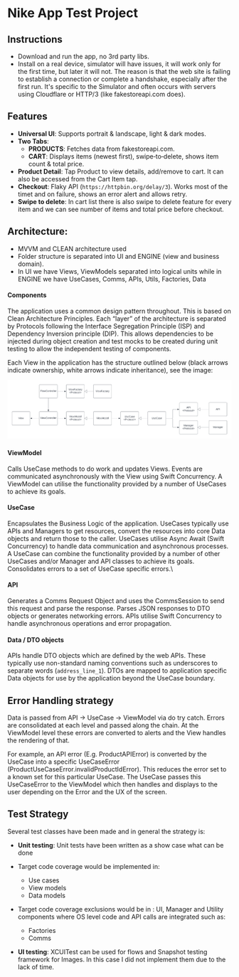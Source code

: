 # Nike App Test Project

## Instructions
- Download and run the app, no 3rd party libs. 
- Install on a real device, simulator will have issues, it will work only for the first time, but later it will not. The reason is that the web site is failing to establish a connection or complete a handshake, especially after the first run. It's specific to the Simulator and often occurs with servers using Cloudflare or HTTP/3 (like fakestoreapi.com does).

## Features
- **Universal UI**: Supports portrait & landscape, light & dark modes.
- **Two Tabs**: 
  - **PRODUCTS**: Fetches data from fakestoreapi.com.
  - **CART**: Displays items (newest first), swipe‑to‑delete, shows item count & total price.
- **Product Detail**: Tap Product to view details, add/remove to cart. It can also be accessed from the Cart Item tap. 
- **Checkout**: Flaky API (`https://httpbin.org/delay/3`). Works most of the timet and on failure, shows an error alert and allows retry.
- **Swipe to delete**: In cart list there is also swipe to delete feature for every item and we can see number of items and total price before checkout. 


## Architecture:
- MVVM and CLEAN architecture used
- Folder structure is separated into UI and ENGINE (view and business domain).
- In UI we have Views, ViewModels separated into logical units while in ENGINE we have UseCases, Comms, APIs, Utils, Factories, Data

#### **Components**

The application uses a common design pattern throughout. This is based on Clean Architecture Principles. Each “layer” of the architecture is separated by Protocols following the Interface Segregation Principle (ISP) and Dependency Inversion principle (DIP). This allows dependencies to be injected during object creation and test mocks to be created during unit testing to allow the independent testing of components.

Each View in the application has the structure outlined below (black arrows indicate ownership, white arrows indicate inheritance), see the image:

![alt_text](arch.png "image_tooltip")


#### **ViewModel**

Calls UseCase methods to do work and updates Views. Events are communicated asynchronously with the View using Swift Concurrency. A ViewModel can utilise the functionality provided by a number of UseCases to achieve its goals.


#### **UseCase**

Encapsulates the Business Logic of the application. UseCases typically use APIs and Managers to get resources, convert the resources into core Data objects and return those to the caller. UseCases utilise Async Await (Swift Concurrency) to handle data communication and asynchronous processes. A UseCase can combine the functionality provided by a number of other UseCases and/or Manager and API classes to achieve its goals. Consolidates errors to a set of UseCase specific errors.\

#### **API**

Generates a Comms Request Object and uses the CommsSession to send this request and parse the response. Parses JSON responses to DTO objects or generates networking errors. APIs utilise Swift Concurrency to handle asynchronous operations and error propagation.


#### **Data / DTO objects**

APIs handle DTO objects which are defined by the web APIs. These typically use non-standard naming conventions such as underscores to separate words (`address_line_1`). DTOs are mapped to application specific Data objects for use by the application beyond the UseCase boundary.

## Error Handling strategy

Data is passed from API -> UseCase -> ViewModel via do try catch. Errors are consolidated at each level and passed along the chain. At the ViewModel level these errors are converted to alerts and the View handles the rendering of that.

For example, an API error (E.g. ProductAPIError) is converted by the UseCase into a specific UseCaseError (ProductUseCaseError.invalidProductIdError). This reduces the error set to a known set for this particular UseCase. The UseCase passes this UseCaseError to the ViewModel which then handles and displays to the user depending on the Error and the UX of the screen.

## Test Strategy

Several test classes have been made and in general the strategy is:

* **Unit testing**: Unit tests have been written as a show case what can be done

* Target code coverage would be implemented in:
    * Use cases
    * View models
    * Data models

* Target code coverage exclusions would be in :
    UI, Manager and Utility components where OS level code and API calls are integrated such as:
    * Factories
    * Comms
* **UI testing**: XCUITest can be used for flows and Snapshot testing framework for Images. In this case I did not implement them due to the lack of time. 
